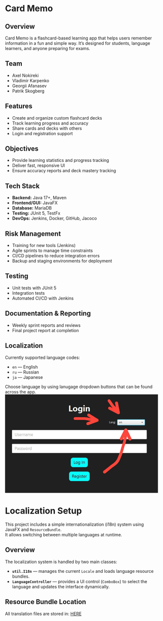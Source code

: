# Card Memo

## Overview

Card Memo is a flashcard-based learning app that helps users remember information in a fun and simple way. It’s designed for students, language learners, and anyone preparing for exams.

## Team

- Axel Nokireki
- Vladimir Karpenko
- Georgii Afanasev
- Patrik Skogberg

## Features

- Create and organize custom flashcard decks
- Track learning progress and accuracy
- Share cards and decks with others
- Login and registration support

## Objectives

- Provide learning statistics and progress tracking
- Deliver fast, responsive UI
- Ensure accuracy reports and deck mastery tracking

## Tech Stack

- **Backend:** Java 17+, Maven
- **Frontend/GUI:** JavaFX
- **Database:** MariaDB
- **Testing:** JUnit 5, TestFx
- **DevOps:** Jenkins, Docker, GitHub, Jacoco

## Risk Management

- Training for new tools (Jenkins)
- Agile sprints to manage time constraints
- CI/CD pipelines to reduce integration errors
- Backup and staging environments for deployment

## Testing

- Unit tests with JUnit 5
- Integration tests
- Automated CI/CD with Jenkins

## Documentation & Reporting

- Weekly sprint reports and reviews
- Final project report at completion

## Localization

Currently supported language codes:

- `en` — English  
- `ru` — Russian  
- `ja` — Japanese

Choose language by using lanugage dropdown buttons that can be found across the app.
![Image of language switch button](/public/languageSwitch.png)

# Localization Setup

This project includes a simple internationalization (i18n) system using JavaFX and `ResourceBundle`.  
It allows switching between multiple languages at runtime.

## Overview

The localization system is handled by two main classes:

- **`util.I18n`** — manages the current `Locale` and loads language resource bundles.
- **`LanguageController`** — provides a UI control (`ComboBox`) to select the language and updates the interface dynamically.

## Resource Bundle Location

All translation files are stored in: 
[HERE](src/main/resources/languages/)



